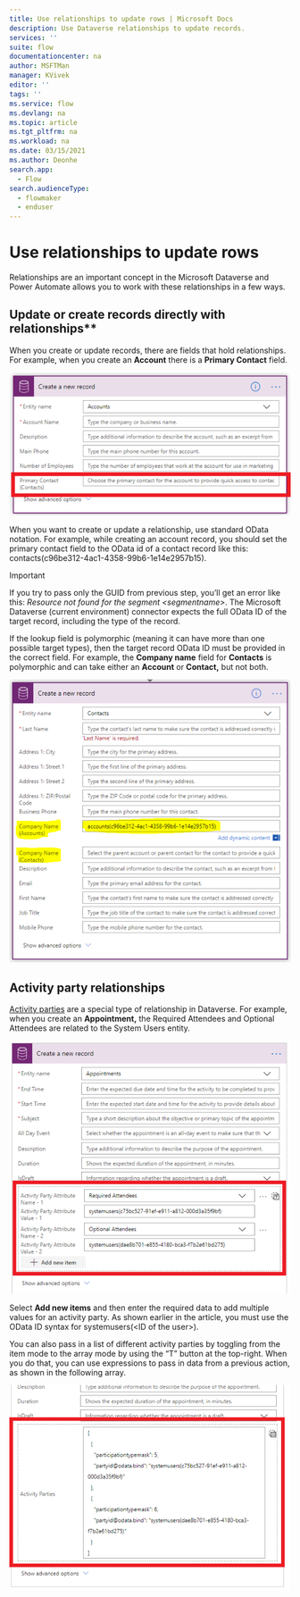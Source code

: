 ```yaml
---
title: Use relationships to update rows | Microsoft Docs
description: Use Dataverse relationships to update records.
services: ''
suite: flow
documentationcenter: na
author: MSFTMan
manager: KVivek
editor: ''
tags: ''
ms.service: flow
ms.devlang: na
ms.topic: article
ms.tgt_pltfrm: na
ms.workload: na
ms.date: 03/15/2021
ms.author: Deonhe
search.app: 
  - Flow
search.audienceType: 
  - flowmaker
  - enduser
---
```


# Use relationships to update rows

Relationships are an important concept in the Microsoft Dataverse and Power Automate allows you to work with these relationships in a few ways.

## Update or create records directly with relationships**

When you create or update records, there are fields that hold relationships. For example, when you create an **Account** there is a **Primary Contact** field.

<!--Todo update image tip1-->
![Primary contact field](../media/relationships/6a2f598eedbd1b1402e5eefd60c10b2e.png)

When you want to create or update a relationship, use standard OData notation. For example, while creating an account record, you should set the primary contact field to the OData id of a contact record like this: contacts(c96be312-4ac1-4358-99b6-1e14e2957b15).

>[!IMPORTANT]
>If you try to pass only the GUID from previous step, you’ll get an error like this: *Resource not found for the segment \<segmentname\>*. The Microsoft Dataverse (current environment) connector expects the full OData ID of the target record, including the type of the record.

If the lookup field is polymorphic (meaning it can have more than one possible target types), then the target record OData ID must be provided in the correct field. For example, the **Company name** field for **Contacts** is polymorphic and can take either an **Account** or **Contact,** but not both.

<!--Todo update image tip1-->
![Polymorphic field notation](../media/relationships/8e2663727996e400c7c7150f230f1456.png)

## Activity party relationships

[Activity parties](https://docs.microsoft.com/dynamics365/customer-engagement/web-api/activityparty) are
a special type of relationship in Dataverse. For example, when you create
an **Appointment,** the Required Attendees and Optional Attendees are related to
the System Users entity.

<!--Todo update image tip1-->
![Activity party](../media/relationships/15e311799b2a5011f84847c60dd501cc.png)

Select **Add new items** and then enter the required data to add multiple values
for an activity party. As shown earlier in the article, you must use the OData
ID syntax for systemusers(\<ID of the user\>).

You can also pass in a list of different activity parties by toggling from the
item mode to the array mode by using the “T” button at the top-right. When you
do that, you can use expressions to pass in data from a previous action, as
shown in the following array.

![Array mode activity party](../media/relationships/c8bcf1773ec528342b643cbe95e797ac.png)